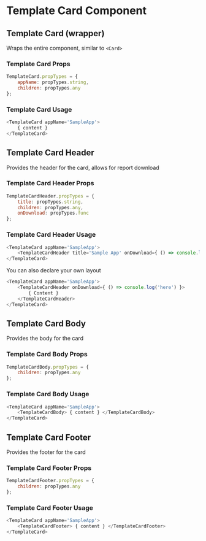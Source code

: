 # Template Card Component

## Template Card (wrapper)

Wraps the entire component, similar to `<Card>`

### Template Card Props

```js
TemplateCard.propTypes = {
    appName: propTypes.string,
    children: propTypes.any
};
```

### Template Card Usage

```js
<TemplateCard appName='SampleApp'>
    { content }
</TemplateCard>
```

## Template Card Header

Provides the header for the card, allows for report download

### Template Card Header Props

```js
TemplateCardHeader.propTypes = {
    title: propTypes.string,
    children: propTypes.any,
    onDownload: propTypes.func
};
```

### Template Card Header Usage

```js
<TemplateCard appName='SampleApp'>
    <TemplateCardHeader title='Sample App' onDownload={ () => console.log('here') }/>
</TemplateCard>
```

You can also declare your own layout

```js
<TemplateCard appName='SampleApp'>
    <TemplateCardHeader onDownload={ () => console.log('here') }>
        { Content }
    </TemplateCardHeader>
</TemplateCard>
```

## Template Card Body

Provides the body for the card

### Template Card Body Props

```js
TemplateCardBody.propTypes = {
    children: propTypes.any
};
```

### Template Card Body Usage

```js
<TemplateCard appName='SampleApp'>
    <TemplateCardBody> { content } </TemplateCardBody>
</TemplateCard>
```

## Template Card Footer

Provides the footer for the card

### Template Card Footer Props

```js
TemplateCardFooter.propTypes = {
    children: propTypes.any
};
```

### Template Card Footer Usage

```js
<TemplateCard appName='SampleApp'>
    <TemplateCardFooter> { content } </TemplateCardFooter>
</TemplateCard>
```
